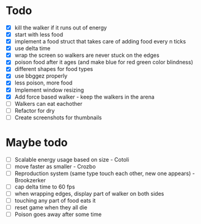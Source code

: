 # Todo

* [x] kill the walker if it runs out of energy
* [x] start with less food
* [x] implement a food struct that takes care of adding food every n ticks
* [x] use delta time
* [x] wrap the screen so walkers are never stuck on the edges
* [x] poison food after it ages (and make blue for red green color blindness)
* [x] different shapes for food types
* [x] use bbggez properly
* [x] less poison, more food
* [x] Implement window resizing
* [x] Add force based walker - keep the walkers in the arena
* [ ] Walkers can eat eachother
* [ ] Refactor for dry
* [ ] Create screenshots for thumbnails

# Maybe todo

* [ ] Scalable energy usage based on size - Cotoli
* [ ] move faster as smaller - Crozbo
* [ ] Reproduction system (same type touch each other, new one appears) - Brookzerker
* [ ] cap delta time to 60 fps
* [ ] when wrapping edges, display part of walker on both sides
* [ ] touching any part of food eats it
* [ ] reset game when they all die
* [ ] Poison goes away after some time